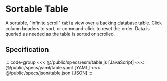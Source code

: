 <script setup>
  import { reset } from '@uwdata/vgplot';
  reset();
</script>

# Sortable Table

A sortable, "infinite scroll" `table` view over a backing database table. Click column headers to sort, or command-click to reset the order. Data is queried as needed as the table is sorted or scrolled.

<Example spec="/specs/yaml/table.yaml" />

## Specification

::: code-group
<<< @/public/specs/esm/table.js [JavaScript]
<<< @/public/specs/yaml/table.yaml [YAML]
<<< @/public/specs/json/table.json [JSON]
:::
